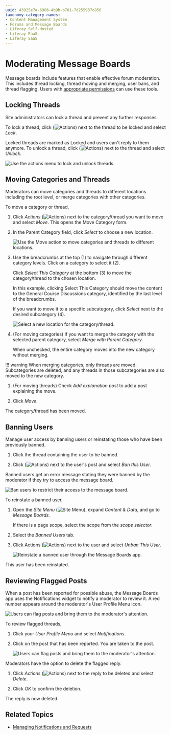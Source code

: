 ```yaml
---
uuid: 43925e7a-6986-4b9b-b701-7d255937c850
taxonomy-category-names:
- Content Management System
- Forums and Message Boards
- Liferay Self-Hosted
- Liferay PaaS
- Liferay SaaS
---
```


# Moderating Message Boards

Message boards include features that enable effective forum moderation. This includes thread locking, thread moving and merging, user bans, and thread flagging. Users with [appropriate permissions](./message-boards-permissions-reference.md) can use these tools.

## Locking Threads

Site administrators can lock a thread and prevent any further responses.

To lock a thread, click (![Actions](../../images/icon-actions.png)) next to the thread to be locked and select *Lock*.

Locked threads are marked as Locked and users can't reply to them anymore. To unlock a thread, click (![Actions](../../../images/icon-actions.png)) next to the thread and select *Unlock*.

![Use the actions menu to lock and unlock threads.](./moderating-message-boards/images/01.png)

## Moving Categories and Threads

Moderators can move categories and threads to different locations including the root level, or merge categories with other categories.

To move a category or thread,

1. Click *Actions* (![Actions](../../images/icon-actions.png)) next to the category/thread you want to move and select *Move*. This opens the Move Category form.

1. In the Parent Category field, click *Select* to choose a new location.

   ![Use the Move action to move categories and threads to different locations.](./moderating-message-boards/images/02.png)

1. Use the breadcrumbs at the top (1) to navigate through different category levels. Click on a category to select it (2).

   Click *Select This Category* at the bottom (3) to move the category/thread to the chosen location.

   In this example, clicking Select This Category should move the content to the General Course Discussions category, identified by the last level of the breadcrumbs.

   If you want to move it to a specific subcategory, click *Select* next to the desired subcategory (4).

   ![Select a new location for the category/thread.](./moderating-message-boards/images/03.png)

1. (For moving categories) If you want to merge the category with the selected parent category, select *Merge with Parent Category*.

   When unchecked, the entire category moves into the new category without merging.

!!! warning
    When merging categories, only threads are moved. Subcategories are deleted, and any threads in those subcategories are also moved to the new category.

1. (For moving threads) Check *Add explanation post* to add a post explaining the move.

1. Click *Move*.

The category/thread has been moved.

## Banning Users

Manage user access by banning users or reinstating those who have been previously banned.

1. Click the thread containing the user to be banned.

1. Click (![Actions](../../images/icon-actions.png)) next to the user's post and select *Ban this User*.

Banned users get an error message stating they were banned by the moderator if they try to access the message board.

![Ban users to restrict their access to the message board.](./moderating-message-boards/images/04.png)

To reinstate a banned user,

1. Open the *Site Menu* (![Site Menu](../../images/icon-product-menu.png)), expand *Content & Data*, and go to *Message Boards*.

   If there is a page scope, select the scope from the *scope selector*.

1. Select the *Banned Users* tab.

1. Click Actions (![Actions](../../images/icon-actions.png)) next to the user and select *Unban This User*.

   ![Reinstate a banned user through the Message Boards app.](./moderating-message-boards/images/05.png)

This user has been reinstated.

## Reviewing Flagged Posts

When a post has been reported for possible abuse, the Message Boards app uses the Notifications widget to notify a moderator to review it. A red number appears around the moderator's User Profile Menu icon.

![Users can flag posts and bring them to the moderator's attention.](./moderating-message-boards/images/06.png)

To review flagged threads,

1. Click your *User Profile Menu* and select *Notifications*.

1. Click on the post that has been reported. You are taken to the post.

   ![Users can flag posts and bring them to the moderator's attention.](./moderating-message-boards/images/07.png)

Moderators have the option to delete the flagged reply.

1. Click *Actions* (![Actions](../../images/icon-actions.png)) next to the reply to be deleted and select *Delete*.

1. Click *OK* to confirm the deletion.

The reply is now deleted.

## Related Topics

- [Managing Notifications and Requests](../notifications-and-requests/user-guide/managing-notifications-and-requests.md)
